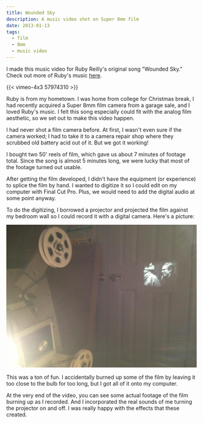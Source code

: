 ```yaml
---
title: Wounded Sky
description: A music video shot on Super 8mm film
date: 2013-01-13
tags:
  - film
  - 8mm
  - music video
---
```


I made this music video for Ruby Reilly's original song "Wounded Sky." Check out more of Ruby's music [here](https://rubyreilly.bandcamp.com/).

{{< vimeo-4x3 57974310 >}}

Ruby is from my hometown. I was home from college for Christmas break, I had recently acquired a Super 8mm film camera from a garage sale, and I loved Ruby's music. I felt this song especially could fit with the analog film aesthetic, so we set out to make this video happen.

I had never shot a film camera before. At first, I wasn't even sure if the camera worked; I had to take it to a camera repair shop where they scrubbed old battery acid out of it. But we got it working!

I bought two 50' reels of film, which gave us about 7 minutes of footage total. Since the song is almost 5 minutes long, we were lucky that most of the footage turned out usable.

After getting the film developed, I didn't have the equipment (or experience) to splice the film by hand. I wanted to digitize it so I could edit on my computer with Final Cut Pro. Plus, we would need to add the digital audio at some point anyway.

To do the digitizing, I borrowed a projector and projected the film against my bedroom wall so I could record it with a digital camera. Here's a picture:

![footage projected onto my wall](/images/wounded-sky-projection.jpg)

This was a ton of fun. I accidentally burned up some of the film by leaving it too close to the bulb for too long, but I got all of it onto my computer.

At the very end of the video, you can see some actual footage of the film burning up as I recorded. And I incorporated the real sounds of me turning the projector on and off. I was really happy with the effects that these created.
